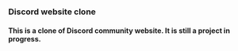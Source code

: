 ### Discord website clone
#### This is a clone of Discord community website. It is still a project in progress.


